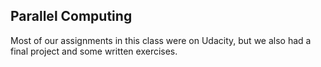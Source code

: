 ## Parallel Computing

Most of our assignments in this class were on Udacity, but we also had a final project and some written exercises.